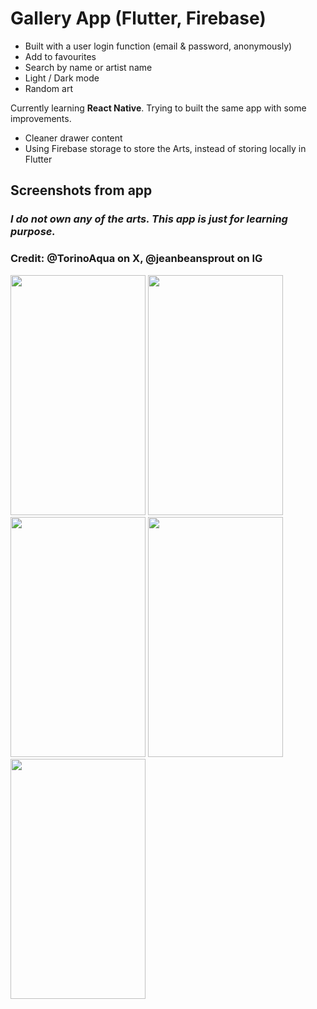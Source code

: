 # Gallery App (Flutter, Firebase)
- Built with a user login function (email & password, anonymously)
- Add to favourites
- Search by name or artist name
- Light / Dark mode
- Random art

Currently learning **React Native**. Trying to built the same app with some improvements.
- Cleaner drawer content
- Using Firebase storage to store the Arts, instead of storing locally in Flutter

## Screenshots from app
### *I do not own any of the arts. This app is just for learning purpose.*
### Credit: @TorinoAqua on X, @jeanbeansprout on IG
<img src="https://github.com/TYgen2/Flutter-demo-app/assets/93910466/b6edd0f1-f040-4edd-a900-450d18b70997" width="216" height="384"/>
<img src="https://github.com/TYgen2/Flutter-demo-app/assets/93910466/77c00ce7-b85f-4add-abcd-289639fffb7c" width="216" height="384"/>
<img src="https://github.com/TYgen2/Flutter-demo-app/assets/93910466/1cf5d679-133a-4f26-ac91-2704ee2b9c97" width="216" height="384"/>
<img src="https://github.com/TYgen2/Flutter-demo-app/assets/93910466/f96a1473-64af-4b67-a1ec-0ac7ac4063ff" width="216" height="384"/>
<img src="https://github.com/TYgen2/Flutter-demo-app/assets/93910466/738fe0c4-1191-4730-989f-fefdebf413ce" width="216" height="384"/>
